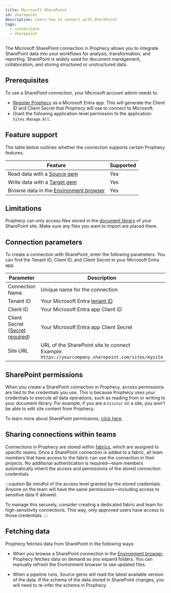 ```yaml
---
title: Microsoft SharePoint
id: sharepoint
description: Learn how to connect with SharePoint
tags:
  - connections
  - sharepoint
---
```


The Microsoft SharePoint connection in Prophecy allows you to integrate SharePoint data into your workflows for analysis, transformation, and reporting. SharePoint is widely used for document management, collaboration, and storing structured or unstructured data.

## Prerequisites

To use a SharePoint connection, your Microsoft account admin needs to:

- [Register Prophecy](https://learn.microsoft.com/en-us/entra/identity-platform/quickstart-register-app) as a Microsoft Entra app. This will generate the Client ID and Client Secret that Prophecy will use to connect to Microsoft.
- Grant the following application-level permission to the application: `Sites.Manage.All`.

## Feature support

The table below outlines whether the connection supports certain Prophecy features.

| Feature                                                       | Supported |
| ------------------------------------------------------------- | --------- |
| Read data with a [Source gem](/analysts/source-target)        | Yes       |
| Write data with a [Target gem](/analysts/source-target)       | Yes       |
| Browse data in the [Environment browser](/analysts/pipelines) | Yes       |

## Limitations

Prophecy can only access files stored in the [document library](https://support.microsoft.com/en-us/office/what-is-a-document-library-3b5976dd-65cf-4c9e-bf5a-713c10ca2872) of your SharePoint site. Make sure any files you want to import are placed there.

## Connection parameters

To create a connection with SharePoint, enter the following parameters. You can find the Tenant ID, Client ID, and Client Secret in your Microsoft Entra app.

| Parameter                                                                 | Description                                                                                               |
| ------------------------------------------------------------------------- | --------------------------------------------------------------------------------------------------------- |
| Connection Name                                                           | Unique name for the connection                                                                            |
| Tenant ID                                                                 | Your Microsoft Entra [tenant ID](https://learn.microsoft.com/en-us/entra/fundamentals/how-to-find-tenant) |
| Client ID                                                                 | Your Microsoft Entra app Client ID                                                                        |
| Client Secret ([Secret required](docs/administration/secrets/secrets.md)) | Your Microsoft Entra app Client Secret                                                                    |
| Site URL                                                                  | URL of the SharePoint site to connect<br/>Example: `https://yourcompany.sharepoint.com/sites/mysite`      |

## SharePoint permissions

When you create a SharePoint connection in Prophecy, access permissions are tied to the credentials you use. This is because Prophecy uses your credentials to execute all data operations, such as reading from or writing to your document library. For example, if you are a `Visitor` on a site, you won't be able to edit site content from Prophecy.

To learn more about SharePoint permissions, [click here](https://support.microsoft.com/en-us/office/overview-site-governance-permission-and-sharing-for-site-owners-95e83c3d-e1b0-4aae-9d08-e94dcaa4942e).

## Sharing connections within teams

Connections in Prophecy are stored within [fabrics](docs/administration/fabrics/prophecy-fabrics/prophecy-fabrics.md), which are assigned to specific teams. Once a SharePoint connection is added to a fabric, all team members that have access to the fabric can use the connection in their projects. No additional authentication is required—team members automatically inherit the access and permissions of the stored connection credentials.

:::caution
Be mindful of the access level granted by the stored credentials. Anyone on the team will have the same permissions—including access to sensitive data if allowed.

To manage this securely, consider creating a dedicated fabric and team for high-sensitivity connections. This way, only approved users have access to those credentials.
:::

## Fetching data

Prophecy fetches data from SharePoint in the following ways:

- When you browse a SharePoint connection in the [Environment browser](/analysts/pipelines), Prophecy fetches data on demand as you expand folders. You can manually refresh the Environment browser to see updated files.

- When a pipeline runs, Source gems will read the latest available version of the data. If the schema of the data stored in SharePoint changes, you will need to re-infer the schema in Prophecy.

